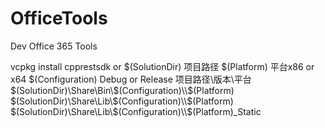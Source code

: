 # OfficeTools
Dev Office 365 Tools

vcpkg install cpprestsdk
or
$(SolutionDir)  项目路径
$(Platform)  平台x86 or x64
$(Configuration) Debug or Release
项目路径\\版本\\平台
$(SolutionDir)\Share\Bin\$(Configuration)\\$(Platform)
$(SolutionDir)\Share\Lib\$(Configuration)\\$(Platform)
$(SolutionDir)\Share\Lib\$(Configuration)\\$(Platform)_Static




